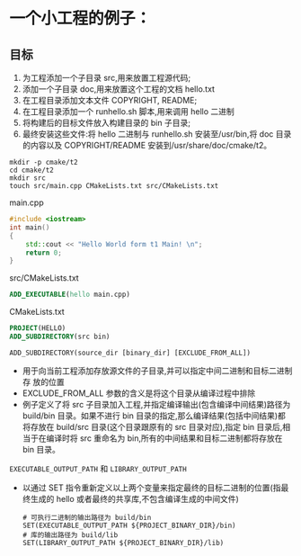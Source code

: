 # 一个小工程的例子：

## 目标

1. 为工程添加一个子目录 src,用来放置工程源代码;
2. 添加一个子目录 doc,用来放置这个工程的文档 hello.txt
3. 在工程目录添加文本文件 COPYRIGHT, README;
4. 在工程目录添加一个 runhello.sh 脚本,用来调用 hello 二进制
5. 将构建后的目标文件放入构建目录的 bin 子目录;
6. 最终安装这些文件:将 hello 二进制与 runhello.sh 安装至/usr/bin,将 doc 目录 的内容以及 COPYRIGHT/README 安装到/usr/share/doc/cmake/t2。

```shell
mkdir -p cmake/t2
cd cmake/t2
mkdir src
touch src/main.cpp CMakeLists.txt src/CMakeLists.txt
```

main.cpp

```cpp
#include <iostream>
int main()
{
    std::cout << "Hello World form t1 Main! \n";
    return 0;
}
```

src/CMakeLists.txt

```cmake
ADD_EXECUTABLE(hello main.cpp)
```

CMakeLists.txt

```cmake
PROJECT(HELLO)
ADD_SUBDIRECTORY(src bin)
```



`ADD_SUBDIRECTORY(source_dir [binary_dir] [EXCLUDE_FROM_ALL])`

- 用于向当前工程添加存放源文件的子目录,并可以指定中间二进制和目标二进制存
  放的位置
- EXCLUDE_FROM_ALL 参数的含义是将这个目录从编译过程中排除
- 例子定义了将 src 子目录加入工程,并指定编译输出(包含编译中间结果)路径为build/bin 目录。如果不进行 bin 目录的指定,那么编译结果(包括中间结果)都将存放在 build/src 目录(这个目录跟原有的 src 目录对应),指定 bin 目录后,相当于在编译时将 src 重命名为 bin,所有的中间结果和目标二进制都将存放在 bin 目录。

`EXECUTABLE_OUTPUT_PATH` 和 `LIBRARY_OUTPUT_PATH`

- 以通过 SET 指令重新定义以上两个变量来指定最终的目标二进制的位置(指最终生成的 hello 或者最终的共享库,不包含编译生成的中间文件)

  ```shell
  # 可执行二进制的输出路径为 build/bin
  SET(EXECUTABLE_OUTPUT_PATH ${PROJECT_BINARY_DIR}/bin)
  # 库的输出路径为 build/lib
  SET(LIBRARY_OUTPUT_PATH ${PROJECT_BINARY_DIR}/lib)
  ```
